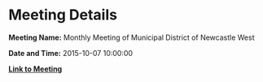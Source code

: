 # Meeting Details

**Meeting Name:** Monthly Meeting of Municipal District of Newcastle West

**Date and Time:** 2015-10-07 10:00:00

**[Link to Meeting](https://www.limerick.ie/council/whats-on/monthly-meeting-municipal-district-newcastle-west-22)**
